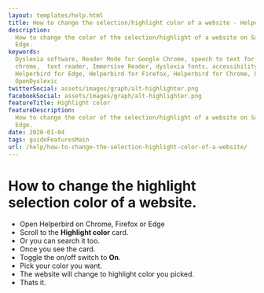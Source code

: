 ```yaml
---
layout: templates/help.html
title: How to change the selection/highlight color of a website - Helperbird
description:
  How to change the color of the selection/highlight of a website on Safrai, Chrome, Firefox or
  Edge.
keywords:
  Dyslexia software, Reader Mode for Google Chrome, speech to text for chrome, Text to speech for
  chrome,  text reader, Immersive Reader, dyslexia fonts, accessibility software, dyslexia software,
  Helperbird for Edge, Helperbird for Firefox, Helperbird for Chrome, Opendyslexic for Chrome,
  OpenDyslexic
twitterSocial: assets/images/graph/alt-highlighter.png
facebookSocial: assets/images/graph/alt-highlighter.png
featureTitle: Highlight color
featureDescription:
  How to change the color of the selection/highlight of a website on Safrai, Chrome, Firefox or
  Edge.
date: 2020-01-04
tags: guideFeaturesMain
url: /help/how-to-change-the-selection-highlight-color-of-a-website/
---
```


# How to change the highlight selection color of a website.

- Open Helperbird on Chrome, Firefox or Edge
- Scroll to the **Highlight color** card.
- Or you can search it too.
- Once you see the card.
- Toggle the on/off switch to **On**.
- Pick your color you want.
- The website will change to highlight color you picked.
- Thats it.
